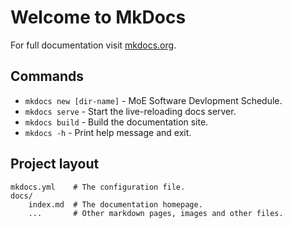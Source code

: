# Welcome to MkDocs

For full documentation visit [mkdocs.org](https://www.mkdocs.org).

## Commands

* `mkdocs new [dir-name]` - MoE Software Devlopment Schedule.
* `mkdocs serve` - Start the live-reloading docs server.
* `mkdocs build` - Build the documentation site.
* `mkdocs -h` - Print help message and exit.

## Project layout

    mkdocs.yml    # The configuration file.
    docs/
        index.md  # The documentation homepage.
        ...       # Other markdown pages, images and other files.
